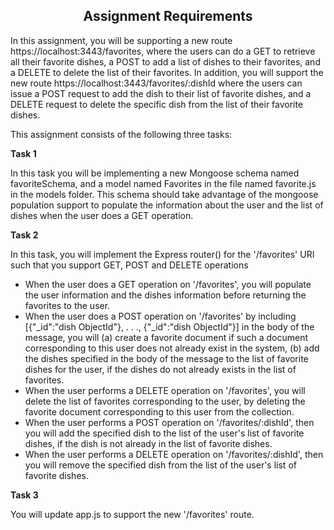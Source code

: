 <h2 style="text-align:center;"><b>Assignment Requirements</b></h2>

In this assignment, you will be supporting a new route https://localhost:3443/favorites, where the users can do a GET to retrieve all their favorite dishes, a POST to add a list of dishes to their favorites, and a DELETE to delete the list of their favorites. In addition, you will support the new route  https://localhost:3443/favorites/:dishId where  the users can issue a POST request to add the dish to their list of favorite dishes, and a DELETE request to delete the specific dish from the list of their favorite dishes.

This assignment consists of the following three tasks:

<b>Task 1</b>

In this task you will be implementing a new Mongoose schema named favoriteSchema, and a model named Favorites in the file named favorite.js in the models folder. This schema should take advantage of the mongoose population support to populate the information about the user and the list of dishes when the user does a GET operation.

<b>Task 2</b>

In this task, you will implement the Express router() for the '/favorites' URI such that you support GET, POST and DELETE operations

* When the user does a GET operation on '/favorites', you will populate the user information and the dishes information before returning the favorites to the user.
* When the user does a POST operation on '/favorites' by including [{"_id":"dish ObjectId"}, . . .,  {"_id":"dish ObjectId"}] in the body of the message, you will (a) create a favorite document if such a document corresponding to this user does not already exist in the system, (b) add the dishes specified in the body of the message to the list of favorite dishes for the user, if the dishes do not already exists in the list of favorites.
* When the user performs a DELETE operation on '/favorites', you will delete the list of favorites corresponding to the user, by deleting the favorite document corresponding to this user from the collection.
* When the user performs a POST operation on '/favorites/:dishId', then you will add the specified dish to the list of the user's list of favorite dishes, if the dish is not already in the list of favorite dishes.
* When the user performs a DELETE operation on '/favorites/:dishId', then you will remove the specified dish from the list of the user's list of favorite dishes.

<b>Task 3</b>

You will update app.js to support the new '/favorites' route.
